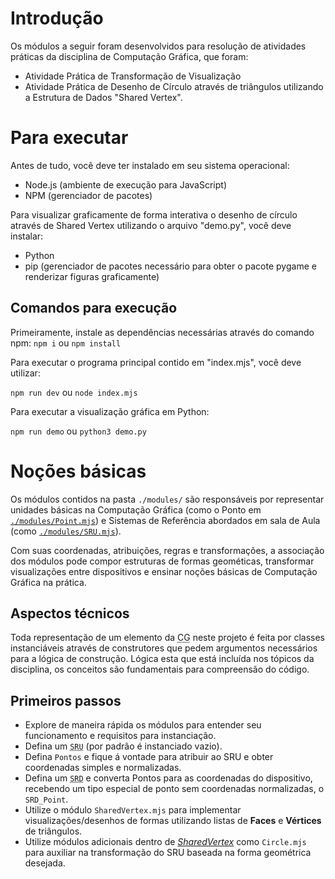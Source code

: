 # Introdução

Os módulos a seguir foram desenvolvidos para resolução de atividades práticas da disciplina de Computação Gráfica, que foram:

- Atividade Prática de Transformação de Visualização
- Atividade Prática de Desenho de Círculo através de triângulos utilizando a Estrutura de Dados "Shared Vertex".

# Para executar

Antes de tudo, você deve ter instalado em seu sistema operacional:

- Node.js (ambiente de execução para JavaScript)
- NPM (gerenciador de pacotes)

Para visualizar graficamente de forma interativa o desenho de círculo através de Shared Vertex utilizando o arquivo "demo.py", você deve instalar:

- Python
- pip (gerenciador de pacotes necessário para obter o pacote pygame e renderizar figuras graficamente)

## Comandos para execução

Primeiramente, instale as dependências necessárias através do comando npm:
`npm i` ou `npm install`

Para executar o programa principal contido em "index.mjs", você deve utilizar:

`npm run dev` ou `node index.mjs`

Para executar a visualização gráfica em Python:

`npm run demo` ou `python3 demo.py`

# Noções básicas

Os módulos contidos na pasta `./modules/` são responsáveis por representar unidades básicas na Computação Gráfica (como o Ponto em [`./modules/Point.mjs`](./modules/Point.mjs)) e Sistemas de Referência abordados em sala de Aula (como [`./modules/SRU.mjs`](./modules/SRU.mjs)).

Com suas coordenadas, atribuições, regras e transformações, a associação dos módulos pode compor estruturas de formas geométicas, transformar visualizações entre dispositivos e ensinar noções básicas de Computação Gráfica na prática.

## Aspectos técnicos

Toda representação de um elemento da <abbr title="Computação Gráfica">CG</abbr> neste projeto é feita por classes instanciáveis através de construtores que pedem argumentos necessários para a lógica de construção. Lógica esta que está incluída nos tópicos da disciplina, os conceitos são fundamentais para compreensão do código.

## Primeiros passos

- Explore de maneira rápida os módulos para entender seu funcionamento e requisitos para instanciação.
- Defina um <abbr title="Sistema de Referência do Usuário/Universo">`SRU`</abbr> (por padrão é instanciado vazio).
- Defina `Pontos` e fique á vontade para atribuir ao SRU e obter coordenadas simples e normalizadas.
- Defina um <abbr title="Sistema de Referência do Dispositivo">`SRD`</abbr> e converta Pontos para as coordenadas do dispositivo, recebendo um tipo especial de ponto sem coordenadas normalizadas, o `SRD_Point`.
- Utilize o módulo `SharedVertex.mjs` para implementar visualizações/desenhos de formas utilizando listas de **Faces** e **Vértices** de triângulos.
- Utilize módulos adicionais dentro de _[SharedVertex](./modules/SharedVertex/)_ como `Circle.mjs` para auxiliar na transformação do SRU baseada na forma geométrica desejada.
